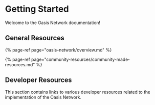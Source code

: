 # Getting Started

Welcome to the Oasis Network documentation!

## General Resources

{% page-ref page="oasis-network/overview.md" %}

{% page-ref page="community-resources/community-made-resources.md" %}

## Developer Resources

This section contains links to various developer resources related to the implementation of the Oasis Network.


